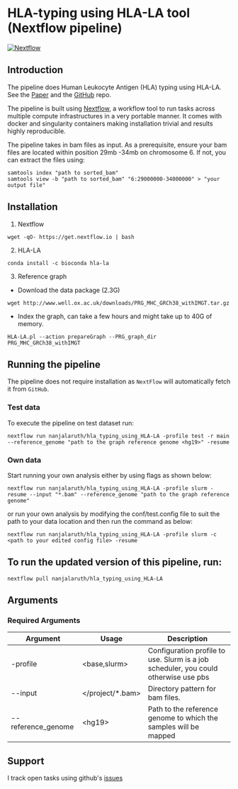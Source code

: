 # HLA-typing using HLA-LA tool (Nextflow pipeline)
[![Nextflow](https://img.shields.io/badge/nextflow-%E2%89%A520.04.0-brightgreen.svg)](https://www.nextflow.io/)

## Introduction

The pipeline does Human Leukocyte Antigen (HLA) typing using HLA-LA.
See the [Paper](https://academic.oup.com/bioinformatics/article/35/21/4394/5426702) and the [GitHub](https://github.com/DiltheyLab/HLA-LA) repo.

The pipeline is built using [Nextflow](https://www.nextflow.io), a workflow tool to run tasks across multiple compute infrastructures in a very portable manner. It comes with docker and singularity containers making installation trivial and results highly reproducible.

The pipeline takes in bam files as input. As a prerequisite, ensure your bam files are located within position 29mb -34mb on chromosome 6.
If not, you can extract the files using:
```
samtools index "path to sorted_bam"
samtools view -b "path to sorted_bam" "6:29000000-34000000" > "your output file"
```

## Installation 

1. Nextflow
```
wget -qO- https://get.nextflow.io | bash
```
2. HLA-LA
```
conda install -c bioconda hla-la
```
3. Reference graph
- Download the data package (2.3G)
```
wget http://www.well.ox.ac.uk/downloads/PRG_MHC_GRCh38_withIMGT.tar.gz
```
- Index the graph, can take a few hours and might take up to 40G of memory.
```
HLA-LA.pl --action prepareGraph --PRG_graph_dir PRG_MHC_GRCh38_withIMGT
```

## Running the pipeline
The pipeline does not require installation as `NextFlow` will automatically fetch it from `GitHub`.

### Test data
To execute the pipeline on test dataset run:

 ```
 nextflow run nanjalaruth/hla_typing_using_HLA-LA -profile test -r main --reference_genome "path to the graph reference genome <hg19>" -resume
 ```
### Own data
Start running your own analysis either by using flags as shown below:

```
nextflow run nanjalaruth/hla_typing_using_HLA-LA -profile slurm -resume --input "*.bam" --reference_genome "path to the graph reference genome"  
```
 or run your own analysis by modifying the conf/test.config file to suit the path to your data location and then run the command as below:
 
 ```
 nextflow run nanjalaruth/hla_typing_using_HLA-LA -profile slurm -c <path to your edited config file> -resume
 ```
    
## To run the updated version of this pipeline, run:

 ```
 nextflow pull nanjalaruth/hla_typing_using_HLA-LA
 ```
    
## Arguments

### Required Arguments
| Argument  | Usage                            | Description                                                          |
|-----------|----------------------------------|----------------------------------------------------------------------|
| -profile  | \<base,slurm\>                    | Configuration profile to use. Slurm is a job scheduler, you could otherwise use pbs                                       |
| --input  | \</project/\*.bam\> | Directory pattern for bam files.                                   |
| --reference_genome    | \<hg19\>              | Path to the reference genome to which the samples will be mapped |


## Support
I track open tasks using github's [issues](https://github.com/nanjalaruth/hla_typing_using_HLA-LA/issues)
